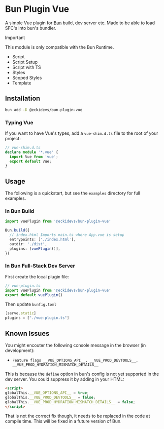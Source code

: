 # Bun Plugin Vue

A simple Vue plugin for [Bun](https://bun.sh) build, dev server etc. Made to be able to load SFC's into bun's bundler.

> [!IMPORTANT]
> This module is only compatible with the Bun Runtime.

- Script
- Script Setup
- Script with TS
- Styles
- Scoped Styles
- Template

## Installation

```bash
bun add -D @eckidevs/bun-plugin-vue
```

### Typing Vue

If you want to have Vue's types, add a `vue-shim.d.ts` file to the root of your project:

```ts
// vue-shim.d.ts
declare module '*.vue' {
  import Vue from 'vue';
  export default Vue;
}
```

## Usage

The following is a quickstart, but see the `examples` directory for full examples.

### In Bun Build

```ts
import vuePlugin from '@eckidevs/bun-plugin-vue'

Bun.build({
  // index.html Imports main.ts where App.vue is setup
  entrypoints: ['./index.html'], 
  outdir: './dist',
  plugins: [vuePlugin()],
})
```

### In Bun Full-Stack Dev Server

First create the local plugin file:

```ts
// vue-plugin.ts
import vuePlugin from '@eckidevs/bun-plugin-vue'
export default vuePlugin()
```

Then update `bunfig.toml`

```ts
[serve.static]
plugins = ["./vue-plugin.ts"]
```

## Known Issues

You might encouter the following console message in the browser (in development):

- `Feature flags __VUE_OPTIONS_API__, __VUE_PROD_DEVTOOLS__, __VUE_PROD_HYDRATION_MISMATCH_DETAILS__`

This is because the `define` option in bun's config is not yet supported in the dev server. You could suppress it by adding in your HTML:

```html
<script>
globalThis.__VUE_OPTIONS_API__ = true;
globalThis.__VUE_PROD_DEVTOOLS__ = false;
globalThis.__VUE_PROD_HYDRATION_MISMATCH_DETAILS__ = false;
</script>
```

That is not the correct fix though, it needs to be replaced in the code at compile time.
This will be fixed in a future version of Bun.



